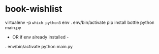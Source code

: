 # book-wishlist

virtualenv -p `which python3` env
. env/bin/activate
pip install bottle
python main.py

- OR if env already installed -

. env/bin/activate
python main.py 

